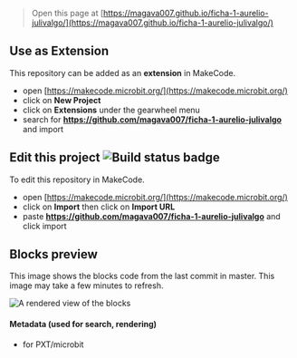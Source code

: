 
> Open this page at [https://magava007.github.io/ficha-1-aurelio-julivalgo/](https://magava007.github.io/ficha-1-aurelio-julivalgo/)

## Use as Extension

This repository can be added as an **extension** in MakeCode.

* open [https://makecode.microbit.org/](https://makecode.microbit.org/)
* click on **New Project**
* click on **Extensions** under the gearwheel menu
* search for **https://github.com/magava007/ficha-1-aurelio-julivalgo** and import

## Edit this project ![Build status badge](https://github.com/magava007/ficha-1-aurelio-julivalgo/workflows/MakeCode/badge.svg)

To edit this repository in MakeCode.

* open [https://makecode.microbit.org/](https://makecode.microbit.org/)
* click on **Import** then click on **Import URL**
* paste **https://github.com/magava007/ficha-1-aurelio-julivalgo** and click import

## Blocks preview

This image shows the blocks code from the last commit in master.
This image may take a few minutes to refresh.

![A rendered view of the blocks](https://github.com/magava007/ficha-1-aurelio-julivalgo/raw/master/.github/makecode/blocks.png)

#### Metadata (used for search, rendering)

* for PXT/microbit
<script src="https://makecode.com/gh-pages-embed.js"></script><script>makeCodeRender("{{ site.makecode.home_url }}", "{{ site.github.owner_name }}/{{ site.github.repository_name }}");</script>

